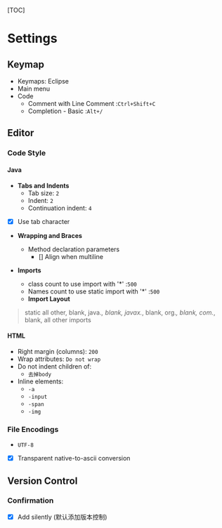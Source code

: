 [TOC]
 
# Settings
## Keymap
- Keymaps: Eclipse
- Main menu
- Code
  - Comment with Line Comment :`Ctrl+Shift+C`
  - Completion -  Basic :`Alt+/`
 
##  Editor
### Code Style
#### Java
- **Tabs and Indents**
  - Tab size: `2`
  - Indent: `2`
  - Continuation indent: `4`
 
- [x] Use tab character

- **Wrapping and Braces**
  - Method declaration parameters
    - [] Align when multiline

- **Imports**
  - class count to use import with '*' :`500`
  - Names count to use static import with '*' :`500`
  - **Import Layout**
 
>
> static all other,
> blank,
> java.*,
> blank,
> javax.*,
> blank,
> org.*,
> blank,
> com.*,
> blank,
> all other imports
 
#### HTML
 
- Right margin (columns): `200`
- Wrap attributes: `Do not wrap`
- Do not indent children of:
  - `去掉body`
- Inline elements:
  - `-a`
  - `-input`
  - `-span`
  - `-img`
 
### File Encodings
- `UTF-8`
 
 
- [x] Transparent native-to-ascii conversion
 
 
## Version Control
 
### Confirmation
 
- [x] Add silently (默认添加版本控制)
